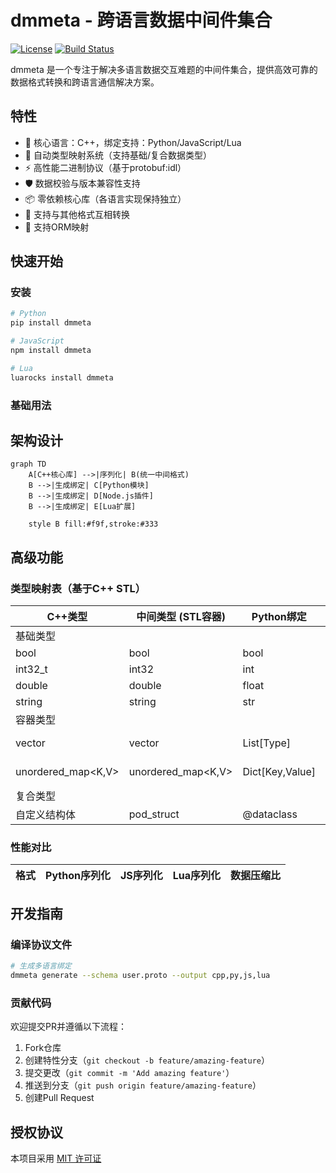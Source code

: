 # dmmeta - 跨语言数据中间件集合

[![License](https://img.shields.io/badge/license-MIT-blue.svg)](LICENSE)
[![Build Status](https://img.shields.io/badge/build-passing-brightgreen.svg)](https://github.com/brinkqiang/dmmeta/actions)

dmmeta 是一个专注于解决多语言数据交互难题的中间件集合，提供高效可靠的数据格式转换和跨语言通信解决方案。

## 特性

- 🚀 核心语言：C++，绑定支持：Python/JavaScript/Lua
- 🔄 自动类型映射系统（支持基础/复合数据类型）
- ⚡ 高性能二进制协议（基于protobuf:idl）
- 🛡️ 数据校验与版本兼容性支持
- 📦 零依赖核心库（各语言实现保持独立）
- 🧨 支持与其他格式互相转换
- 🔑 支持ORM映射
## 快速开始

### 安装
```bash
# Python
pip install dmmeta

# JavaScript
npm install dmmeta

# Lua
luarocks install dmmeta
```

### 基础用法


## 架构设计

```mermaid
graph TD
    A[C++核心库] -->|序列化| B(统一中间格式)
    B -->|生成绑定| C[Python模块]
    B -->|生成绑定| D[Node.js插件]
    B -->|生成绑定| E[Lua扩展]
    
    style B fill:#f9f,stroke:#333
```

## 高级功能

### 类型映射表（基于C++ STL）
| C++类型               | 中间类型 (STL容器)        | Python绑定        | JS绑定           | Lua绑定          |
|-----------------------|--------------------------|-------------------|-----------------|------------------|
| 基础类型              |                          |                   |                  |                  |
| bool                  | bool                     | bool              | boolean         | boolean          |
| int32_t               | int32                    | int               | number          | number           |
| double                | double                   | float             | number          | number           |
| string                | string                   | str               | String          | string           |
| 容器类型              |                          |                   |                  |                  |
| vector<T>            | vector<T>                | List[Type]       | Array           | table (array)    |
| unordered_map<K,V>    | unordered_map<K,V>       | Dict[Key,Value]  | Map             | table (hash)     |
| 复合类型              |                          |                   |                  |                  |
| 自定义结构体           | pod_struct               | @dataclass        | Class           | userdata         |

### 性能对比
格式 | Python序列化 | JS序列化 | Lua序列化 | 数据压缩比
-----|-------------|------------|-----------|-----------

## 开发指南

### 编译协议文件
```bash
# 生成多语言绑定
dmmeta generate --schema user.proto --output cpp,py,js,lua
```

### 贡献代码
欢迎提交PR并遵循以下流程：
1. Fork仓库
2. 创建特性分支（`git checkout -b feature/amazing-feature`）
3. 提交更改（`git commit -m 'Add amazing feature'`）
4. 推送到分支（`git push origin feature/amazing-feature`）
5. 创建Pull Request

## 授权协议
本项目采用 [MIT 许可证](LICENSE)
